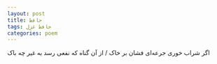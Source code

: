 ```yaml
---
layout: post
title: حافظ
tags: حافظ غزل
categories: poem
---
```


اگر شراب خوری جرعه‌ای فشان بر خاک / از آن گناه که نفعی رسد به غیر چه باک